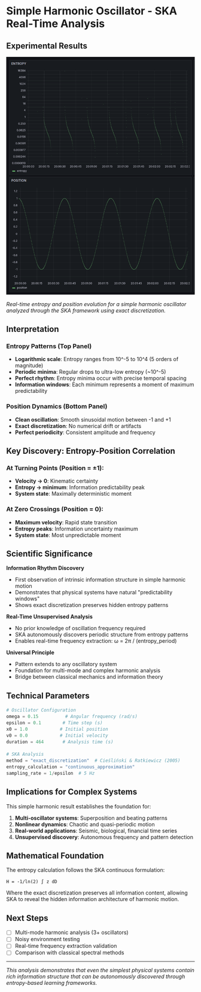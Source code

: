# Simple Harmonic Oscillator - SKA Real-Time Analysis

## Experimental Results

![Entropy and Position Evolution](harmonic_oscillator_entropy.png)

*Real-time entropy and position evolution for a simple harmonic oscillator analyzed through the SKA framework using exact discretization.*

## Interpretation

### Entropy Patterns (Top Panel)
- **Logarithmic scale**: Entropy ranges from 10^-5 to 10^4 (5 orders of magnitude)
- **Periodic minima**: Regular drops to ultra-low entropy (~10^-5)
- **Perfect rhythm**: Entropy minima occur with precise temporal spacing
- **Information windows**: Each minimum represents a moment of maximum predictability

### Position Dynamics (Bottom Panel)  
- **Clean oscillation**: Smooth sinusoidal motion between -1 and +1
- **Exact discretization**: No numerical drift or artifacts
- **Perfect periodicity**: Consistent amplitude and frequency

## Key Discovery: Entropy-Position Correlation

### At Turning Points (Position = ±1):
- **Velocity → 0**: Kinematic certainty
- **Entropy → minimum**: Information predictability peak
- **System state**: Maximally deterministic moment

### At Zero Crossings (Position = 0):
- **Maximum velocity**: Rapid state transition
- **Entropy peaks**: Information uncertainty maximum  
- **System state**: Most unpredictable moment

## Scientific Significance

**Information Rhythm Discovery**
- First observation of intrinsic information structure in simple harmonic motion
- Demonstrates that physical systems have natural "predictability windows"
- Shows exact discretization preserves hidden entropy patterns

**Real-Time Unsupervised Analysis**
- No prior knowledge of oscillation frequency required
- SKA autonomously discovers periodic structure from entropy patterns
- Enables real-time frequency extraction: ω = 2π / (entropy_period)

**Universal Principle**
- Pattern extends to any oscillatory system
- Foundation for multi-mode and complex harmonic analysis
- Bridge between classical mechanics and information theory

## Technical Parameters

```python
# Oscillator Configuration
omega = 0.15          # Angular frequency (rad/s)
epsilon = 0.1        # Time step (s)
x0 = 1.0            # Initial position
v0 = 0.0            # Initial velocity
duration = 464       # Analysis time (s)

# SKA Analysis
method = "exact_discretization"  # Cieśliński & Ratkiewicz (2005)
entropy_calculation = "continuous_approximation"
sampling_rate = 1/epsilon  # 5 Hz
```

## Implications for Complex Systems

This simple harmonic result establishes the foundation for:

1. **Multi-oscillator systems**: Superposition and beating patterns
2. **Nonlinear dynamics**: Chaotic and quasi-periodic motion
3. **Real-world applications**: Seismic, biological, financial time series
4. **Unsupervised discovery**: Autonomous frequency and pattern detection

## Mathematical Foundation

The entropy calculation follows the SKA continuous formulation:

```
H = -1/ln(2) ∫ z dD
```

Where the exact discretization preserves all information content, allowing SKA to reveal the hidden information architecture of harmonic motion.

## Next Steps

- [ ] Multi-mode harmonic analysis (3+ oscillators)
- [ ] Noisy environment testing
- [ ] Real-time frequency extraction validation
- [ ] Comparison with classical spectral methods

---

*This analysis demonstrates that even the simplest physical systems contain rich information structure that can be autonomously discovered through entropy-based learning frameworks.*